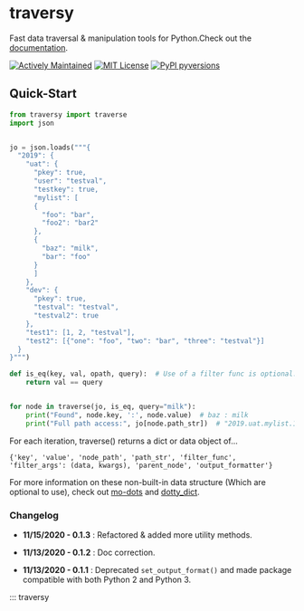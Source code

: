 # traversy

Fast data traversal & manipulation tools for Python.Check out the
[documentation](https://tensortom.github.io/traversy/).

[![Actively Maintained](https://img.shields.io/badge/Maintained%3F-yes-green.svg)](https://gitHub.com/TensorTom/traversy/graphs/commit-activity)
[![MIT License](https://img.shields.io/pypi/l/ansicolortags.svg)](https://pypi.python.org/pypi/traversy/)
[![PyPI pyversions](https://img.shields.io/pypi/pyversions/ansicolortags.svg)](https://pypi.python.org/pypi/traversy/)

## Quick-Start

```python
from traversy import traverse
import json


jo = json.loads("""{
  "2019": {
    "uat": {
      "pkey": true,
      "user": "testval",
      "testkey": true,
      "mylist": [
      {
        "foo": "bar",
        "foo2": "bar2"
      },
      {
        "baz": "milk",
        "bar": "foo"
      }
      ]
    },
    "dev": {
      "pkey": true,
      "testval": "testval",
      "testval2": true
    },
    "test1": [1, 2, "testval"],
    "test2": [{"one": "foo", "two": "bar", "three": "testval"}]
  }
}""")

def is_eq(key, val, opath, query):  # Use of a filter func is optional.
    return val == query


for node in traverse(jo, is_eq, query="milk"):
    print("Found", node.key, ':', node.value)  # baz : milk
    print("Full path access:", jo[node.path_str])  # "2019.uat.mylist.1.baz"
```

For each iteration, traverse() returns a dict or data object of...

```
{'key', 'value', 'node_path', 'path_str', 'filter_func',
'filter_args': (data, kwargs), 'parent_node', 'output_formatter'}
```

For more information on these non-built-in data structure (Which are optional
to use), check out [mo-dots](https://pypi.org/project/mo-dots/) and
[dotty_dict](https://pypi.org/project/dotty-dict/).


### Changelog

- **11/15/2020 - 0.1.3** : Refactored & added more utility methods.

- **11/13/2020 - 0.1.2** : Doc correction.

- **11/13/2020 - 0.1.1** : Deprecated `set_output_format()` and made package compatible with both Python 2 and Python 3.

::: traversy